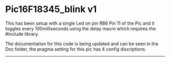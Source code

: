 # Pic16F18345_blink v1

This has been setup with a single Led on pin RB6 Pin 11 of the Pic and it toggles every 100milliseconds using the delay macro which requires the #include <xc8> library.

The documentation for this code is being updated and can be seen in the Doc folder, the pragma setting for this pic has 4 config discriptions.

-------------
